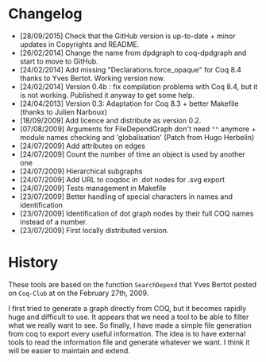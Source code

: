 # Changelog

- [28/09/2015] Check that the GitHub version is up-to-date
             + minor updates in Copyrights and README.
- [26/02/2014] Change the name from dpdgraph to coq-dpdgraph
             and start to move to GitHub.
- [24/02/2014] Add missing "Declarations.force_opaque"  for Coq 8.4
             thanks to Yves Bertot. Working version now.
- [24/02/2014] Version 0.4b : fix compilation problems with Coq 8.4,
             but it is not working. Published it anyway to get some help.
- [24/04/2013] Version 0.3:
             Adaptation for Coq 8.3 + better Makefile (thanks to Julien Narboux)
- [18/09/2009] Add licence and distribute as version 0.2.
- [07/08/2009] Arguments for FileDependGraph don't need ``""`` anymore
             + module names checking and 'globalisation'
             (Patch from Hugo Herbelin)
- [24/07/2009] Add attributes on edges
- [24/07/2009] Count the number of time an object is used by another one
- [24/07/2009] Hierarchical subgraphs
- [24/07/2009] Add URL to coqdoc in .dot nodes for .svg export
- [24/07/2009] Tests management in Makefile
- [23/07/2009] Better handling of special characters in names and identification
- [23/07/2009] Identification of dot graph nodes by their full COQ names
             instead of a number.
- [23/07/2009] First locally distributed version.


# History

These tools are based on the function ``SearchDepend`` that Yves Bertot posted
on ``Coq-Club`` at on the February 27th, 2009.

I first tried to generate a graph directly from COQ, but it becomes rapidly huge
and difficult to use. It appears that we need a tool to be able to filter what
we really want to see.
So finally, I have made a simple file generation from coq to export every useful
information. The idea is to have external tools to read the information file and
generate whatever we want.  I think it will be easier to maintain and extend.

